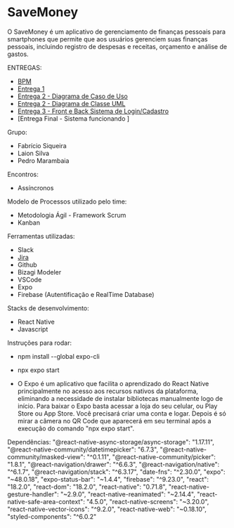 # SaveMoney

O SaveMoney é um aplicativo de gerenciamento de finanças pessoais para smartphones que permite que aos usuários gerenciem suas finanças pessoais, incluindo registro de despesas e receitas, orçamento e análise de gastos.

ENTREGAS:

- [BPM](https://github.com/pedroMarambaia/Projeto-Engenharia-de-Software-II/blob/main/financeiro.bpm)
- [Entrega 1](https://github.com/pedroMarambaia/Projeto-Engenharia-de-Software-II/blob/main/User%20stories.pdf)
- [Entrega 2 - Diagrama de Caso de Uso](https://github.com/pedroMarambaia/Projeto-Engenharia-de-Software-II/blob/main/Diagrama%20de%20caso%20de%20uso.pdf)
- [Entrega 2 - Diagrama de Classe UML](https://github.com/pedroMarambaia/Projeto-Engenharia-de-Software-II/blob/main/Classe%20UML.pdf)
- [Entrega 3 - Front e Back Sistema de Login/Cadastro](https://github.com/pedroMarambaia/Projeto-Engenharia-de-Software-II/tree/master)
- [Entrega Final - Sistema funcionando ]

Grupo: 
- Fabrício Siqueira
- Laion Silva
- Pedro Marambaia

Encontros:
- Assíncronos 

Modelo de Processos utilizado pelo time:
- Metodologia Ágil - Framework Scrum
- Kanban

Ferramentas utilizadas:

- Slack
- [Jira](https://savemoneysoft.atlassian.net/jira/software/projects/SAV/boards/1)
- Github
- Bizagi Modeler
- VSCode
- Expo 
- Firebase (Autentificação e RealTime Database) 

Stacks de desenvolvimento:
- React Native
- Javascript

Instruções para rodar:
- npm install --global expo-cli
- npx expo start

- O Expo é um aplicativo que facilita o aprendizado do React Native principalmente no acesso aos recursos nativos da plataforma, eliminando a necessidade de instalar bibliotecas manualmente logo de início. Para baixar o Expo basta acessar a loja do seu celular, ou Play Store ou App Store. Você precisará criar uma conta e logar. Depois é só mirar a câmera no QR Code que aparecerá em seu terminal após a execução do comando "npx expo start".
  
Dependências: 
"@react-native-async-storage/async-storage": "1.17.11",
    "@react-native-community/datetimepicker": "6.7.3",
    "@react-native-community/masked-view": "^0.1.11",
    "@react-native-community/picker": "1.8.1",
    "@react-navigation/drawer": "^6.6.3",
    "@react-navigation/native": "^6.1.7",
    "@react-navigation/stack": "^6.3.17",
    "date-fns": "^2.30.0",
    "expo": "~48.0.18",
    "expo-status-bar": "~1.4.4",
    "firebase": "^9.23.0",
    "react": "18.2.0",
    "react-dom": "18.2.0",
    "react-native": "0.71.8",
    "react-native-gesture-handler": "~2.9.0",
    "react-native-reanimated": "~2.14.4",
    "react-native-safe-area-context": "4.5.0",
    "react-native-screens": "~3.20.0",
    "react-native-vector-icons": "^9.2.0",
    "react-native-web": "~0.18.10",
    "styled-components": "^6.0.2"

